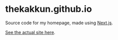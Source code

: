 # thekakkun.github.io

Source code for my homepage, made using [Next.js](nextjs.org).

[See the actual site here](https://thekakkun.github.io).

